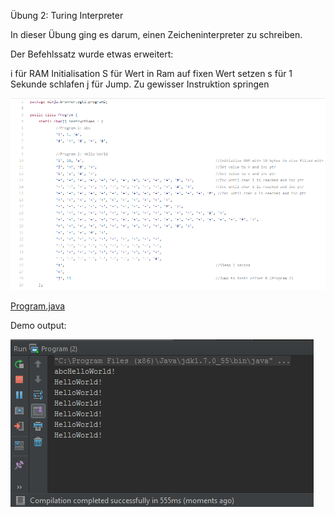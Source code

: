 Übung 2: Turing Interpreter

In dieser Übung ging es darum, einen Zeicheninterpreter zu schreiben.

Der Befehlssatz wurde etwas erweitert:

i für RAM Initialisation
S für Wert in Ram auf fixen Wert setzen
s für 1 Sekunde schlafen
j für Jump. Zu gewisser Instruktion springen

![Program.cs Code](https://raw.githubusercontent.com/0xFEEDC0DE64/PGTL-Programs/master/src/ninja/brunner/pgtl/program2/screenshot.png)

[Program.java](https://github.com/0xFEEDC0DE64/PGTL-Programs/blob/master/src/ninja/brunner/pgtl/program2/Program.java)

Demo output:

![Demo outout](https://raw.githubusercontent.com/0xFEEDC0DE64/PGTL-Programs/master/src/ninja/brunner/pgtl/program2/screenshot2.png)